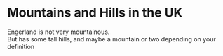 Mountains and Hills in the UK   
===================   
Engerland is not very mountainous.   
But has some tall hills, and maybe a
mountain or two depending on your definition